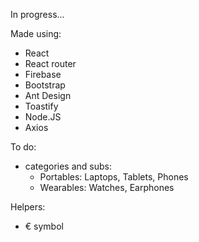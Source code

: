 In progress...

Made using:
- React
- React router
- Firebase
- Bootstrap
- Ant Design
- Toastify
- Node.JS
- Axios

To do:
- categories and subs: 
  - Portables: Laptops, Tablets, Phones
  - Wearables: Watches, Earphones

Helpers:
- € symbol